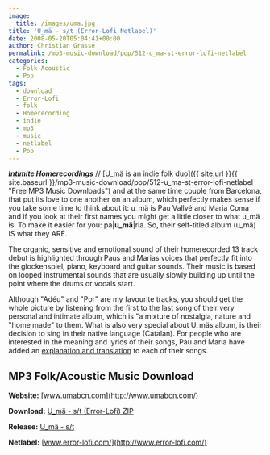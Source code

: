 ```yaml
---
image:
  title: /images/uma.jpg
title: 'U_mä – s/t (Error-Lofi Netlabel)'
date: 2008-05-20T05:04:41+00:00
author: Christian Grasse
permalink: /mp3-music-download/pop/512-u_ma-st-error-lofi-netlabel
categories:
  - Folk-Acoustic
  - Pop
tags:
  - download
  - Error-Lofi
  - folk
  - Homerecording
  - indie
  - mp3
  - music
  - netlabel
  - Pop
---
```

***Intimite Homerecordings*** // [U_mä is an indie folk duo]({{ site.url }}{{ site.baseurl }}/mp3-music-download/pop/512-u_ma-st-error-lofi-netlabel "Free MP3 Music Downloads") and at the same time couple from Barcelona, that put its love to one another on an album, which perfectly makes sense if you take some time to think about it: u\_mä is Pau Vallvé and Maria Coma and if you look at their first names you might get a little closer to what u\_mä is. To make it easier for you: pa|**u_mä**|ria. So, their self-titled album (u_mä) IS what they ARE. <!--more-->

<!--adsense-->

The organic, sensitive and emotional sound of their homerecorded 13 track debut is highlighted through Paus and Marias voices that perfectly fit into the glockenspiel, piano, keyboard and guitar sounds. Their music is based on looped instrumental sounds that are usually slowly building up until the point where the drums or vocals start.

Although "Adéu" and "Por" are my favourite tracks, you should get the whole picture by listening from the first to the last song of their very personal and intimate album, which is "a mixture of nostalgia, nature and "home made" to them. What is also very special about U_mäs album, is their decision to sing in their native language (Catalan). For people who are interested in the meaning and lyrics of their songs, Pau and Maria have added an [explanation and translation](http://www.pauvallve.com/umabcn.com/EN/EN_discografia.html) to each of their songs.

## MP3 Folk/Acoustic Music Download

**Website:** [www.umabcn.com](http://www.umabcn.com/)
  
**Download:** [U_mä - s/t (Error-Lofi) ZIP](http://www.archive.org/download/Lofi022-U_ma2007/u_ma...2007...lofi022.zip)
  
**Release:** <a href="http://www.archive.org/download/Lofi022-U_ma2007/u_ma...2007...lofi022.zip" target="_blank">U_mä - s/t</a>[](http://www.error-lofi.com/netlabel/lofi020.html)
  
**Netlabel:** [www.error-lofi.com/](http://www.error-lofi.com/)